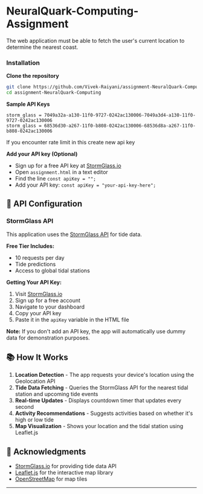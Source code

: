 # NeuralQuark-Computing-Assignment
The web application must be able to fetch the user's current location to determine the nearest coast.

### Installation
**Clone the repository**
   ```bash
   git clone https://github.com/Vivek-Raiyani/assignment-NeuralQuark-Computing.git
   cd assignment-NeuralQuark-Computing
   ```
**Sample API Keys**
```
storm_glass = 7049a32a-a130-11f0-9727-0242ac130006-7049a3d4-a130-11f0-9727-0242ac130006 
storm_glass = 68536d30-a267-11f0-b808-0242ac130006-68536d8a-a267-11f0-b808-0242ac130006
```
If you encounter rate limit in this create new api key 

**Add your API key (Optional)**
   - Sign up for a free API key at [StormGlass.io](https://stormglass.io/)
   - Open `assignment.html` in a text editor
   - Find the line `const apiKey = "";`
   - Add your API key: `const apiKey = "your-api-key-here";`

## 🔑 API Configuration

### StormGlass API

This application uses the [StormGlass API](https://stormglass.io/) for tide data.

**Free Tier Includes:**
- 10 requests per day
- Tide predictions
- Access to global tidal stations

**Getting Your API Key:**
1. Visit [StormGlass.io](https://stormglass.io/)
2. Sign up for a free account
3. Navigate to your dashboard
4. Copy your API key
5. Paste it in the `apiKey` variable in the HTML file

**Note:** If you don't add an API key, the app will automatically use dummy data for demonstration purposes.


## 📚 How It Works

1. **Location Detection** - The app requests your device's location using the Geolocation API
2. **Tide Data Fetching** - Queries the StormGlass API for the nearest tidal station and upcoming tide events
3. **Real-time Updates** - Displays countdown timer that updates every second
4. **Activity Recommendations** - Suggests activities based on whether it's high or low tide
5. **Map Visualization** - Shows your location and the tidal station using Leaflet.js

## 🙏 Acknowledgments

- [StormGlass.io](https://stormglass.io/) for providing tide data API
- [Leaflet.js](https://leafletjs.com/) for the interactive map library
- [OpenStreetMap](https://www.openstreetmap.org/) for map tiles

---
